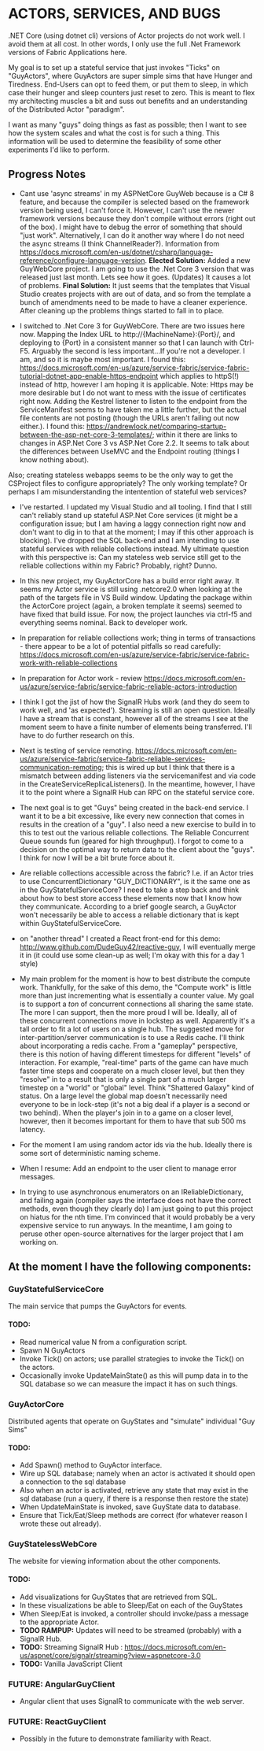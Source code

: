 # ACTORS, SERVICES, AND BUGS

.NET Core (using dotnet cli) versions of Actor projects do not work well. I avoid them at all cost. In other words, I only use the full .Net Framework versions of Fabric Applications here.

My goal is to set up a stateful service that just invokes "Ticks" on "GuyActors", where GuyActors are super simple sims that have Hunger and Tiredness. End-Users can opt to feed them, or put them to sleep, in which case their hunger and sleep counters just reset to zero. This is meant to flex my architecting muscles a bit and suss out benefits and an understanding of the Distributed Actor "paradigm".

I want as many "guys" doing things as fast as possible; then I want to see how the system scales and what the cost is for such a thing. This information will be used to determine the feasibility of some other experiments I'd like to perform.

## Progress Notes
- Cant use 'async streams' in my ASPNetCore GuyWeb because is a C# 8 feature, and because the compiler is selected based on the framework version being used, I can't force it. However, I can't use the newer framework versions because they don't compile without errors (right out of the box). I might have to debug the error of something that should "just work". Alternatively, I can do it another way where I do not need the async streams (I think ChannelReader?). Information from https://docs.microsoft.com/en-us/dotnet/csharp/language-reference/configure-language-version. **Elected Solution:** Added a new GuyWebCore project. I am going to use the .Net Core 3 version that was released just last month. Lets see how it goes. (Updates) It causes a lot of problems. **Final Solution:** It just seems that the templates that Visual Studio creates projects with are out of data, and so from the template a bunch of amendments need to be made to have a cleaner experience. After cleaning up the problems things started to fall in to place.

- I switched to .Net Core 3 for GuyWebCore. There are two issues here now. Mapping the Index URL to http://{MachineName}:{Port}/, and deploying to {Port} in a consistent manner so that I can launch with Ctrl-F5. Arguably the second is less important...If you're not a developer. I am, and so it is maybe most important. I found this: https://docs.microsoft.com/en-us/azure/service-fabric/service-fabric-tutorial-dotnet-app-enable-https-endpoint which applies to httpS(!) instead of http, however I am hoping it is applicable. Note: Https may be more desirable but I do not want to mess with the issue of certificates right now. Adding the Kestrel listener to listen to the endpoint from the ServiceManifest seems to have taken me a little further, but the actual file contents are not posting (though the URLs aren't failing out now either.). I found this: https://andrewlock.net/comparing-startup-between-the-asp-net-core-3-templates/; within it there are links to changes in ASP.Net Core 3 vs ASP.Net Core 2.2. It seems to talk about the differences between UseMVC and the Endpoint routing (things I know nothing about).

Also; creating stateless webapps seems to be the only way to get the CSProject files to configure appropriately? The only working template? Or perhaps I am misunderstanding the intentention of stateful web services?

- I've restarted. I updated my Visual Studio and all tooling. I find that I still can't reliably stand up stateful ASP.Net Core services (it might be a configuration issue; but I am having a laggy connection right now and don't want to dig in to that at the moment; I may if this other approach is blocking). I've dropped the SQL back-end and I am intending to use stateful services with reliable collections instead. My ultimate question with this perspective is: Can my stateless web service still get to the reliable collections within my Fabric? Probably, right? Dunno.

- In this new project, my GuyActorCore has a build error right away. It seems my Actor service is still using .netcore2.0 when looking at the path of the targets file in VS Build window. Updating the package within the ActorCore project (again, a broken template it seems) seemed to have fixed that build issue. For now, the project launches via ctrl-f5 and everything seems nominal. Back to developer work.
- In preparation for reliable collections work; thing in terms of transactions - there appear to be a lot of potential pitfalls so read carefully: 
https://docs.microsoft.com/en-us/azure/service-fabric/service-fabric-work-with-reliable-collections
- In preparation for Actor work - review https://docs.microsoft.com/en-us/azure/service-fabric/service-fabric-reliable-actors-introduction

- I think I got the jist of how the SignalR Hubs work (and they do seem to work well, and 'as expected'). Streaming is still an open question. Ideally I have a stream that is constant, however all of the streams I see at the moment seem to have a finite number of elements being transferred. I'll have to do further research on this.

- Next is testing of service remoting. https://docs.microsoft.com/en-us/azure/service-fabric/service-fabric-reliable-services-communication-remoting; this is wired up but I think that there is a mismatch between adding listeners via the servicemanifest and via code in the CreateServiceReplicaListeners(). In the meantime, however, I have it to the point where a SignalR Hub can RPC on the stateful service core. 

- The next goal is to get "Guys" being created in the back-end service. I want it to be a bit excessive, like every new connection that comes in results in the creation of a "guy". I also need a new exercise to build in to this to test out the various reliable collections. The Reliable Concurrent Queue sounds fun (geared for high throughput). I forgot to come to a decision on the optimal way to return data to the client about the "guys". I think for now I will be a bit brute force about it.

- Are reliable collections accessible across the fabric? I.e. if an Actor tries to use ConcurrentDictionary "GUY_DICTIONARY", is it the same one as in the GuyStatefulServiceCore? I need to take a step back and think about how to best store access these elements now that I know how they communicate. According to a brief google search, a GuyActor won't necessarily be able to access a reliable dictionary that is kept within GuyStatefulServiceCore. 

- on "another thread" I created a React front-end for this demo: http://www.github.com/DudeGuy42/reactive-guy, I will eventually merge it in (it could use some clean-up as well; I'm okay with this for a day 1 style)

- My main problem for the moment is how to best distribute the compute work. Thankfully, for the sake of this demo, the "Compute work" is little more than just incrementing what is essentially a counter value. My goal is to support a *ton* of concurrent connections all sharing the same state. The more I can support, then the more proud I will be. Ideally, all of these concurrent connections move in lockstep as well. Apparently it's a tall order to fit a lot of users on a single hub. The suggested move for inter-partition/server communication is to use a Redis cache. I'll think about incorporating a redis cache.
From a "gameplay" perspective, there is this notion of having different timesteps for different "levels" of interaction. For example, "real-time" parts of the game can have much faster time steps and cooperate on a much closer level, but then they "resolve" in to a result that is only a single part of a much larger timestep on a "world" or "global" level. Think "Shattered Galaxy" kind of status. On a large level the global map doesn't necessarily need everyone to be in lock-step (it's not a big deal if a player is a second or two behind). When the player's join in to a game on a closer level, however, then it becomes important for them to have that sub 500 ms latency.

- For the moment I am using random actor ids via the hub. Ideally there is some sort of deterministic naming scheme. 

- When I resume: Add an endpoint to the user client to manage error messages.
- In trying to use asynchronous enumerators on an IReliableDictionary, and failing again (compiler says the interface does not have the correct methods, even though they clearly do) I am just going to put this project on hiatus for the nth time. I'm convinced that it would probably be a very expensive service to run anyways. In the meantime, I am going to peruse other open-source alternatives for the larger project that I am working on.

## At the moment I have the following components:
### GuyStatefulServiceCore
The main service that pumps the GuyActors for events.

#### TODO: 
- Read numerical value N from a configuration script.
- Spawn N GuyActors
- Invoke Tick() on actors; use parallel strategies to invoke the Tick() on the actors.
- Occasionally invoke UpdateMainState() as this will pump data in to the SQL database so we can measure the impact it has on such things.

### GuyActorCore
Distributed agents that operate on GuyStates and "simulate" individual "Guy Sims"

#### TODO:
- Add Spawn() method to GuyActor interface.
- Wire up SQL database; namely when an actor is activated it should open a connection to the sql database
- Also when an actor is activated, retrieve any state that may exist in the sql database (run a query, if there is a response then restore the state)
- When UpdateMainState is invoked, save GuyState data to database.
- Ensure that Tick/Eat/Sleep methods are correct (for whatever reason I wrote these out already).

### GuyStatelessWebCore
The website for viewing information about the other components.

#### TODO: 
- Add visualizations for GuyStates that are retrieved from SQL. 
- In these visualizations be able to Sleep/Eat on each of the GuyStates
- When Sleep/Eat is invoked, a controller should invoke/pass a message to the appropriate Actor.
- **TODO RAMPUP:** Updates will need to be streamed (probably) with a SignalR Hub.
- **TODO:** Streaming SignalR Hub : https://docs.microsoft.com/en-us/aspnet/core/signalr/streaming?view=aspnetcore-3.0
- **TODO:** Vanilla JavaScript Client

### **FUTURE:** AngularGuyClient
- Angular client that uses SignalR to communicate with the web server.

### **FUTURE:** ReactGuyClient
- Possibly in the future to demonstrate familiarity with React.
